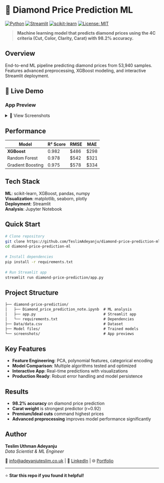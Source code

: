 # 💎 Diamond Price Prediction ML

[![Python](https://img.shields.io/badge/Python-3.8+-blue.svg)](https://www.python.org/downloads/)
[![Streamlit](https://img.shields.io/badge/Streamlit-1.0+-red.svg)](https://streamlit.io/)
[![scikit-learn](https://img.shields.io/badge/scikit--learn-1.0+-orange.svg)](https://scikit-learn.org/)
[![License: MIT](https://img.shields.io/badge/License-MIT-yellow.svg)](https://opensource.org/licenses/MIT)

> **Machine learning model that predicts diamond prices using the 4C criteria (Cut, Color, Clarity, Carat) with 98.2% accuracy.**

## Overview

End-to-end ML pipeline predicting diamond prices from 53,940 samples. Features advanced preprocessing, XGBoost modeling, and interactive Streamlit deployment.

## 🚀 Live Demo

### App Preview
<details>
<summary>📸 View Screenshots</summary>

<br>

<img src="screenshots/app-interface.png" alt="App Interface" width="700"/>
<img src="screenshots/prediction-results.png" alt="Prediction Results" width="700"/>
<img src="screenshots/historical-chart.png" alt="Data Visualization" width="700"/>

</details>

## Performance

| Model | R² Score | RMSE | MAE |
|-------|----------|------|-----|
| **XGBoost** | 0.982 | $486 | $298 |
| Random Forest | 0.978 | $542 | $321 |
| Gradient Boosting | 0.975 | $578 | $334 |

## Tech Stack

**ML**: scikit-learn, XGBoost, pandas, numpy  
**Visualization**: matplotlib, seaborn, plotly  
**Deployment**: Streamlit  
**Analysis**: Jupyter Notebook

## Quick Start

```bash
# Clone repository
git clone https://github.com/TeslimAdeyanju/diamond-price-prediction-ml.git
cd diamond-price-prediction-ml

# Install dependencies
pip install -r requirements.txt

# Run Streamlit app
streamlit run diamond-price-prediction/app.py
```

## Project Structure

```
├── diamond-price-prediction/
│   ├── Diamond_price_prediction_note.ipynb  # ML analysis
│   ├── app.py                               # Streamlit app
│   └── requirements.txt                     # Dependencies
├── Data/data.csv                            # Dataset
├── Model files/                             # Trained models
└── screenshots/                             # App previews
```

## Key Features

- **Feature Engineering**: PCA, polynomial features, categorical encoding
- **Model Comparison**: Multiple algorithms tested and optimized
- **Interactive App**: Real-time predictions with visualizations
- **Production Ready**: Robust error handling and model persistence

## Results

- **98.2% accuracy** on diamond price prediction
- **Carat weight** is strongest predictor (r=0.92)
- **Premium/Ideal cuts** command highest prices
- **Advanced preprocessing** improves model performance significantly

## Author

**Teslim Uthman Adeyanju**  
*Data Scientist & ML Engineer*

📧 [info@adeyanjuteslim.co.uk](mailto:info@adeyanjuteslim.co.uk) | 🔗 [LinkedIn](https://www.linkedin.com/in/adeyanjuteslimuthman) | 🌐 [Portfolio](https://adeyanjuteslim.co.uk)

---

⭐ **Star this repo if you found it helpful!**
